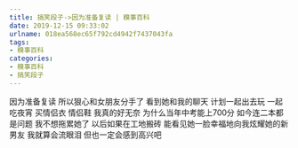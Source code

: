 ```yaml
---
title: 搞笑段子->因为准备复读 | 糗事百科
date: 2019-12-15 09:33:02
urlname: 018ea568ec65f792cd4942f7437043fa
tags: 
- 糗事百科
categories:
- 糗事百科
- 搞笑段子
---
```

因为准备复读 所以狠心和女朋友分手了 看到她和我的聊天 计划一起出去玩 一起吃夜宵 买情侣衣 情侣鞋 我真的好无奈 为什么当年中考能上700分 如今连二本都是问题 我不想拖累她了 以后如果在工地搬砖 能看见她一脸幸福地向我炫耀她的新男友 我就算会流眼泪 但也一定会感到高兴吧


